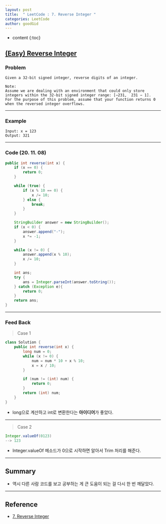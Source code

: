```yaml
---
layout: post
title:  " LeetCode : 7. Reverse Integer "
categories: LeetCode
author: goodGid
---
```

* content
{:toc}

## [(Easy) Reverse Integer](https://leetcode.com/problems/reverse-integer/)

### Problem

```
Given a 32-bit signed integer, reverse digits of an integer.

Note:
Assume we are dealing with an environment that could only store integers within the 32-bit signed integer range: [−231,  231 − 1]. 
For the purpose of this problem, assume that your function returns 0 when the reversed integer overflows.
```
 
---

### Example

```
Input: x = 123
Output: 321
```

---

### Code (20. 11. 08)

``` java
public int reverse(int x) {
    if (x == 0) {
        return 0;
    }

    while (true) {
        if (x % 10 == 0) {
            x /= 10;
        } else {
            break;
        }
    }

    StringBuilder answer = new StringBuilder();
    if (x < 0) {
        answer.append("-");
        x *= -1;
    }

    while (x != 0) {
        answer.append(x % 10);
        x /= 10;
    }

    int ans;
    try {
        ans = Integer.parseInt(answer.toString());
    } catch (Exception e){
        return 0;
    }
    return ans;
}
```

---

### Feed Back

> Case 1

``` java
class Solution {
    public int reverse(int x) {
        long num = 0;
        while (x != 0) {
            num = num * 10 + x % 10;
            x = x / 10;
        }

        if (num != (int) num) {
            return 0;
        }
        return (int) num;
    }
}
```

* long으로 계산하고 int로 변환한다는 **아이디어**가 좋았다.

---


> Case 2

``` java
Integer.valueOf(0123)
--> 123
```

* Integer.valueOf 메소드가 0으로 시작하면 알아서 Trim 처리를 해준다.

---

## Summary

* 역시 다른 사람 코드를 보고 공부하는 게 큰 도움이 되는 걸 다시 한 번 깨달았다.

---

## Reference

* [7. Reverse Integer](https://leetcode.com/problems/reverse-integer/)
